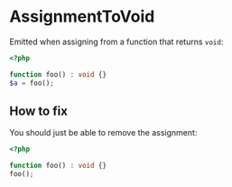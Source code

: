 # AssignmentToVoid

Emitted when assigning from a function that returns `void`:

```php
<?php

function foo() : void {}
$a = foo();
```

## How to fix

You should just be able to remove the assignment:

```php
<?php

function foo() : void {}
foo();
```

